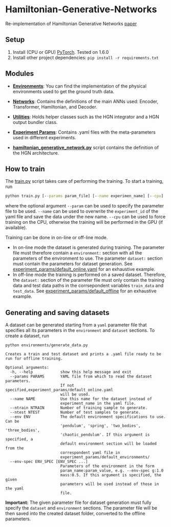 # Hamiltonian-Generative-Networks
Re-implementation of Hamiltonian Generative Networks [paper](https://arxiv.org/abs/1909.13789)


## Setup

1. Install (CPU or GPU) [PyTorch](https://pytorch.org/). Tested on 1.6.0
2. Install other project dependencies:
`pip install -r requirements.txt`

## Modules

- **[Environments](environments/)**: You can find the implementation of the physical environments used to get the ground truth data.

- **[Networks](networks/)**: Contains the definitions of the main ANNs used: Encoder, Transformer, Hamiltonian, and Decoder.

- **[Utilities](utilities/)**: Holds helper classes such as the HGN integrator and a HGN output bundler class.

- **[Experiment Params](experiment_params/)**: Contains .yaml files with the meta-parameters used in different experiments.

- **[hamiltonian_generative_network.py](hamiltonian_generative_network.py)** script contains the definition of the HGN architecture.

## How to train
The [train.py](train.py) script takes care of performing the training.
To start a training, run
```cmd
python train.py [--params param_file] [--name experimen_name] [--cpu]
```
where the optional argument `--param` can be used to specify the parameter
file to be used. `--name` can be used to overwrite the `experiment_id` of the
yaml file and save the data under the new name. `--cpu` can be used to force
training on the CPU, otherwise the training will be performed in the GPU (if available). 

Training can be done in on-line or off-line mode.

- In on-line mode the dataset is generated during training. The parameter file must therefore
contain a `environment:` section with all the parameters of the environment to use.
The parameter `dataset:` section must contain the parameters for dataset generation.
See [experiment_params/default_online.yaml](experiment_params/default_online.yaml) for an
exhaustive example.
- In off-line mode the training is performed on a saved dataset. Therefore, the
`dataset:` section of the parameter file must only contain the training data and test data paths
in the corrsepondent variables `train_data` and `test_data`.
See [experiment_params/default_offline](experiment_params/default_offline.yaml) for an exhaustive
example.

## Generating and saving datasets
A dataset can be generated starting from a `yaml` parameter file that specifies all its parameters
in the `environment` and `dataset` sections. To create a dataset, run
```commandline
python environments/generate_data.py

Creates a train and test dataset and prints a .yaml file ready to be run for offline training.
```

```commandline
Optional arguments:
  -h, --help            show this help message and exit
  --params PARAMS       YAML file from which to read the dataset parameters.
                        If not specified,experiment_params/default_online.yaml
                        will be used.
  --name NAME           Use this name for the dataset instead of
                        experiment_name in the yaml file.
  --ntrain NTRAIN       Number of training sample to generate.
  --ntest NTEST         Number of test samples to generate.
  --env ENV             The default environment specifications to use. Can be
                        'pendulum', 'spring', 'two_bodies', 'three_bodies',
                        'chaotic_pendulum'. If this argument is specified, a
                        default environment section will be loaded from the
                        correspondent yaml file in
                        experiment_params/default_environments/
  --env-spec ENV_SPEC [ENV_SPEC ...]
                        Parameters of the environment in the form
                        param_name:param_value, e.g. --env-spec g:1.0
                        mass:0.5. If this argument is specified, the given
                        parameters will be used instead of those in the yaml
                        file.

```

**Important:** The given parameter file for dataset generation must fully specify the `dataset` and
 `environment` sections. The parameter file will be then saved into the created dataset folder, 
 converted to the offline parameters.